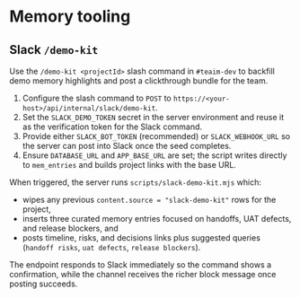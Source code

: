 # Memory tooling

## Slack `/demo-kit`

Use the `/demo-kit <projectId>` slash command in `#teaim-dev` to backfill demo
memory highlights and post a clickthrough bundle for the team.

1. Configure the slash command to `POST` to
   `https://<your-host>/api/internal/slack/demo-kit`.
2. Set the `SLACK_DEMO_TOKEN` secret in the server environment and reuse it as
   the verification token for the Slack command.
3. Provide either `SLACK_BOT_TOKEN` (recommended) or `SLACK_WEBHOOK_URL` so the
   server can post into Slack once the seed completes.
4. Ensure `DATABASE_URL` and `APP_BASE_URL` are set; the script writes directly
   to `mem_entries` and builds project links with the base URL.

When triggered, the server runs `scripts/slack-demo-kit.mjs` which:

- wipes any previous `content.source = "slack-demo-kit"` rows for the project,
- inserts three curated memory entries focused on handoffs, UAT defects, and
  release blockers, and
- posts timeline, risks, and decisions links plus suggested queries
  (`handoff risks`, `uat defects`, `release blockers`).

The endpoint responds to Slack immediately so the command shows a confirmation,
while the channel receives the richer block message once posting succeeds.
